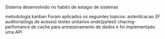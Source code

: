Sistema desenvolvido no habito de estagio de sistemas

metodologia kanban
Foram aplicados os seguintes topicos:
autenticacao 2F
auditoria(logs de acesso)
testes unitarios onde(pytest)
chacing- perfomance de cache para armazenamento de dados e
foi implementado uma API

